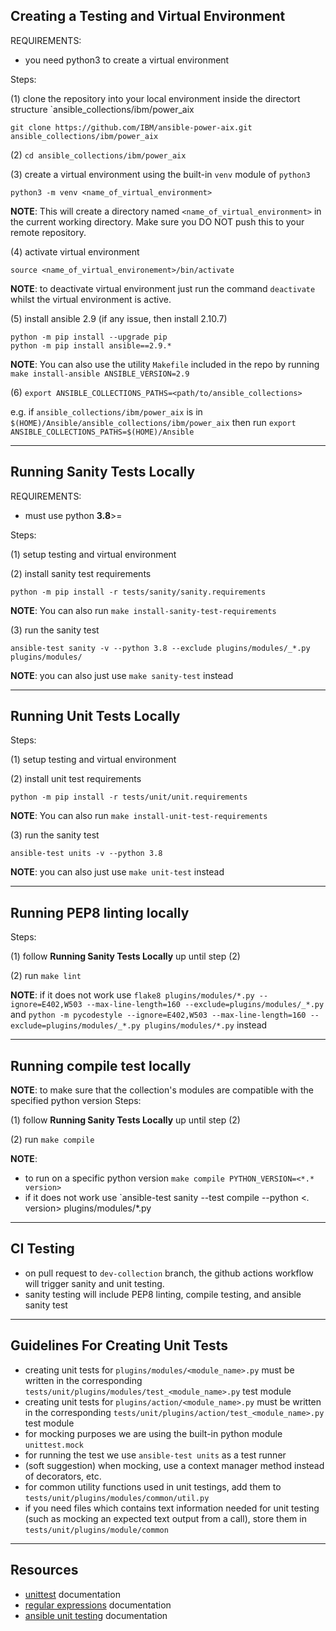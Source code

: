 ## Creating a Testing and Virtual Environment
REQUIREMENTS:
- you need python3 to create a virtual environment

Steps:

(1) clone the repository into your local environment inside the 
directort structure `ansible_collections/ibm/power_aix
```
git clone https://github.com/IBM/ansible-power-aix.git ansible_collections/ibm/power_aix
```

(2) `cd ansible_collections/ibm/power_aix`

(3) create a virtual environment using the built-in `venv` module of `python3`
```
python3 -m venv <name_of_virtual_environment>
```
**NOTE**: This will create a directory named `<name_of_virtual_environment>` in the
current working directory. Make sure you DO NOT push this to your remote repository.

(4) activate virtual environment
```
source <name_of_virtual_environement>/bin/activate
```
**NOTE**: to deactivate virtual environment just run the command `deactivate` whilst
the virtual environment is active.

(5) install ansible 2.9 (if any issue, then install 2.10.7)
```
python -m pip install --upgrade pip
python -m pip install ansible==2.9.*
```
**NOTE**: You can also use the utility `Makefile` included in the repo by running
`make install-ansible ANSIBLE_VERSION=2.9`

(6) `export ANSIBLE_COLLECTIONS_PATHS=<path/to/ansible_collections>`

e.g. if `ansible_collections/ibm/power_aix` is in `$(HOME)/Ansible/ansible_collections/ibm/power_aix`
then run `export ANSIBLE_COLLECTIONS_PATHS=$(HOME)/Ansible`

--------------------------------------------------------------------------------------------------------
## Running Sanity Tests Locally
REQUIREMENTS:
- must use python **3.8**>=

Steps:

(1) setup testing and virtual environment

(2) install sanity test requirements
```
python -m pip install -r tests/sanity/sanity.requirements
```
**NOTE**: You can also run `make install-sanity-test-requirements`

(3) run the sanity test
```
ansible-test sanity -v --python 3.8 --exclude plugins/modules/_*.py plugins/modules/
```
**NOTE**: you can also just use `make sanity-test` instead

--------------------------------------------------------------------------------------------------------
## Running Unit Tests Locally
Steps:

(1) setup testing and virtual environment

(2) install unit test requirements
```
python -m pip install -r tests/unit/unit.requirements
```
**NOTE**: You can also run `make install-unit-test-requirements`

(3) run the sanity test
```
ansible-test units -v --python 3.8
```
**NOTE**: you can also just use `make unit-test` instead

--------------------------------------------------------------------------------------------------------
## Running PEP8 linting locally
Steps:

(1) follow **Running Sanity Tests Locally** up until step (2)

(2) run `make lint`

**NOTE**: 
if it does not work use
`flake8 plugins/modules/*.py --ignore=E402,W503 --max-line-length=160 --exclude=plugins/modules/_*.py` and
`python -m pycodestyle --ignore=E402,W503 --max-line-length=160 --exclude=plugins/modules/_*.py plugins/modules/*.py`
instead

--------------------------------------------------------------------------------------------------------
## Running compile test locally
**NOTE**: to make sure that the collection's modules are compatible with the
specified python version
Steps:

(1) follow **Running Sanity Tests Locally** up until step (2)

(2) run `make compile`

**NOTE**:
- to run on a specific python version `make compile PYTHON_VERSION=<*.* version>`
- if it does not work use `ansible-test sanity --test compile --python <*.* version> plugins/modules/*.py

--------------------------------------------------------------------------------------------------------
## CI Testing
- on pull request to `dev-collection` branch, the github actions workflow will trigger
sanity and unit testing.
- sanity testing will include PEP8 linting, compile testing, and ansible sanity test

--------------------------------------------------------------------------------------------------------
## Guidelines For Creating Unit Tests
- creating unit tests for `plugins/modules/<module_name>.py` must be written in the corresponding 
`tests/unit/plugins/modules/test_<module_name>.py` test module
- creating unit tests for `plugins/action/<module_name>.py` must be written in the corresponding 
`tests/unit/plugins/action/test_<module_name>.py` test module
- for mocking purposes we are using the built-in python module `unittest.mock`
- for running the test we use `ansible-test units` as a test runner
- (soft suggestion) when mocking, use a context manager method instead of decorators, etc.
- for common utility functions used in unit testings, add them to `tests/unit/plugins/modules/common/util.py`
- if you need files which contains text information needed for unit testing (such as mocking an expected text
output from a call), store them in `tests/unit/plugins/module/common`


--------------------------------------------------------------------------------------------------------
## Resources
- [unittest](https://docs.python.org/3.7/library/unittest.html) documentation
- [regular expressions](https://docs.python.org/3.7/library/re.html) documentation
- [ansible unit testing](https://docs.ansible.com/ansible/latest/dev_guide/testing_units.html) documentation
